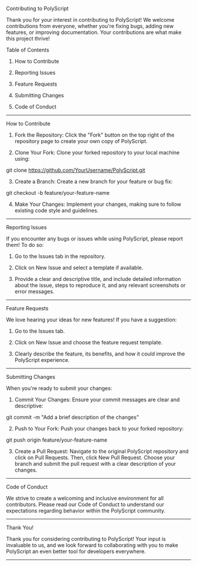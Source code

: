 Contributing to PolyScript

Thank you for your interest in contributing to PolyScript! We welcome contributions from everyone, whether you're fixing bugs, adding new features, or improving documentation. Your contributions are what make this project thrive!

Table of Contents

1. How to Contribute


2. Reporting Issues


3. Feature Requests


4. Submitting Changes


5. Code of Conduct




---

How to Contribute

1. Fork the Repository: Click the "Fork" button on the top right of the repository page to create your own copy of PolyScript.


2. Clone Your Fork: Clone your forked repository to your local machine using:

git clone https://github.com/YourUsername/PolyScript.git


3. Create a Branch: Create a new branch for your feature or bug fix:

git checkout -b feature/your-feature-name


4. Make Your Changes: Implement your changes, making sure to follow existing code style and guidelines.




---

Reporting Issues

If you encounter any bugs or issues while using PolyScript, please report them! To do so:

1. Go to the Issues tab in the repository.


2. Click on New Issue and select a template if available.


3. Provide a clear and descriptive title, and include detailed information about the issue, steps to reproduce it, and any relevant screenshots or error messages.




---

Feature Requests

We love hearing your ideas for new features! If you have a suggestion:

1. Go to the Issues tab.


2. Click on New Issue and choose the feature request template.


3. Clearly describe the feature, its benefits, and how it could improve the PolyScript experience.




---

Submitting Changes

When you're ready to submit your changes:

1. Commit Your Changes: Ensure your commit messages are clear and descriptive:

git commit -m "Add a brief description of the changes"


2. Push to Your Fork: Push your changes back to your forked repository:

git push origin feature/your-feature-name


3. Create a Pull Request: Navigate to the original PolyScript repository and click on Pull Requests. Then, click New Pull Request. Choose your branch and submit the pull request with a clear description of your changes.




---

Code of Conduct

We strive to create a welcoming and inclusive environment for all contributors. Please read our Code of Conduct to understand our expectations regarding behavior within the PolyScript community.


---

Thank You!

Thank you for considering contributing to PolyScript! Your input is invaluable to us, and we look forward to collaborating with you to make PolyScript an even better tool for developers everywhere.


---
